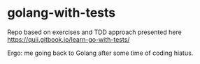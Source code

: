 # golang-with-tests

Repo based on exercises and TDD approach presented here https://quii.gitbook.io/learn-go-with-tests/

Ergo: me going back to Golang after some time of coding hiatus.